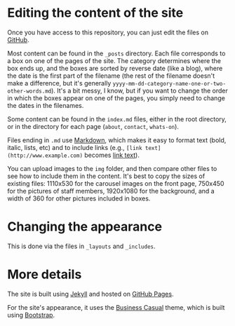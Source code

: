 # Editing the content of the site

Once you have access to this repository, you can just edit the files on [GitHub](https://github.com/stmarksnewferry/stmarksnewferry.github.io).

Most content can be found in the `_posts` directory. Each file corresponds to a box on one of the pages of the site. The category determines where the box ends up, and the boxes are sorted by reverse date (like a blog), where the date is the first part of the filename (the rest of the filename doesn't make a difference, but it's generally `yyyy-mm-dd-category-name-one-or-two-other-words.md`). It's a bit messy, I know, but if you want to change the order in which the boxes appear on one of the pages, you simply need to change the dates in the filenames.

Some content can be found in the `index.md` files, either in the root directory, or in the directory for each page (`about`, `contact`, `whats-on`).

Files ending in `.md` use [Markdown](https://help.github.com/articles/markdown-basics), which makes it easy to format text (bold, italic, lists, etc) and to include links (e.g., `[link text](http://www.example.com)` becomes [link text](http://www.example.com)).

You can upload images to the `img` folder, and then compare other files to see how to include them in the content. It's best to copy the sizes of existing files: 1110x530 for the carousel images on the front page, 750x450 for the pictures of staff members, 1920x1080 for the background, and a width of 360 for other pictures included in boxes.

# Changing the appearance

This is done via the files in `_layouts` and `_includes`.

# More details

The site is built using [Jekyll](http://jekyllrb.com/) and hosted on [GitHub Pages](https://pages.github.com/).

For the site's appearance, it uses the [Business Casual](http://startbootstrap.com/business-casual) theme, which is built using [Bootstrap](http://getbootstrap.com/).
